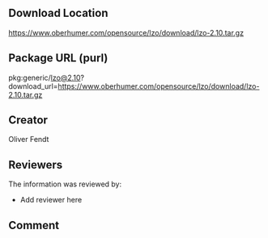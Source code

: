 ## Download Location

https://www.oberhumer.com/opensource/lzo/download/lzo-2.10.tar.gz

## Package URL (purl)

pkg:generic/lzo@2.10?download_url=https://www.oberhumer.com/opensource/lzo/download/lzo-2.10.tar.gz

## Creator

Oliver Fendt

## Reviewers

The information was reviewed by:

* Add reviewer here

## Comment


